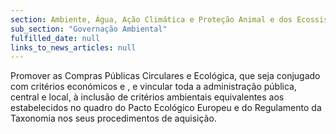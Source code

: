 ```yaml
---
section: Ambiente, Água, Ação Climática e Proteção Animal e dos Ecossistemas
sub_section: "Governação Ambiental"
fulfilled_date: null
links_to_news_articles: null
---
```


Promover as Compras Públicas Circulares e Ecológica, que seja conjugado com critérios económicos e , e vincular toda a administração pública, central e local, à inclusão de critérios ambientais equivalentes aos estabelecidos no quadro do Pacto Ecológico Europeu e do Regulamento da Taxonomia nos seus procedimentos de aquisição.